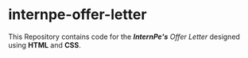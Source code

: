 # internpe-offer-letter
This Repository contains code for the ***InternPe's*** *Offer Letter* designed using **HTML** and **CSS**.
